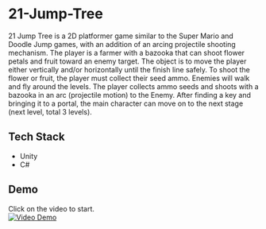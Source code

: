 # 21-Jump-Tree
21 Jump Tree is a 2D platformer game similar to the Super Mario and Doodle Jump games, with an addition of an arcing projectile shooting mechanism. The player is a farmer with a bazooka that can shoot flower petals and fruit toward an enemy target. The object is to move the player either vertically and/or horizontally until the finish line safely. To shoot the flower or fruit, the player must collect their seed ammo. Enemies will walk and fly around the levels. The player collects ammo seeds and shoots with a bazooka in an arc (projectile motion) to the Enemy. After finding a key and bringing it to a portal, the main character can move on to the next stage (next level, total 3 levels).


## Tech Stack
- Unity
- C#

## Demo 
Click on the video to start.
<br>
[![Video Demo](https://i9.ytimg.com/vi/zYqT30QFiT0/mq1.jpg)](https://youtu.be/zYqT30QFiT0?si=KrKUWJCQDvndWd7Y)





